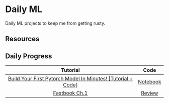 # Daily ML

Daily ML projects to keep me from getting rusty.

## Resources


## Daily Progress
| Tutorial | Code |
|:---:|:---:|
| [Build Your First Pytorch Model In Minutes! [Tutorial + Code]](https://www.youtube.com/watch?v=tHL5STNJKag) | [Notebook](https://github.com/TrevorW-code/Daily-ML/blob/main/code/first-pytorch-model.ipynb) |
| [Fastbook Ch.1](https://github.com/fastai/fastbook/blob/master/01_intro.ipynb) | [Review](https://github.com/TrevorW-code/Daily-ML/blob/main/notes/2024-01-16.md) |

